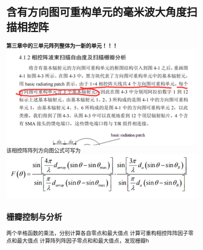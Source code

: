 # 含有方向图可重构单元的毫米波大角度扫描相控阵

**第三章中的三单元阵列整体为一新的单元！！！**
![三单元阵列整体为一新的单元](/imgs/2023-10-12/YBdTtS6rxBl4a3rc.png)
该相控阵阵列方向图公式可写为
![该相控阵阵列方向图公式](/imgs/2023-10-13/6viyTdQNb2OCXM6p.png)

## 栅瓣控制与分析
两个辛格函数的乘法，分别计算各自零点和最大值点
计算可重构相控阵阵因子零点和最大值点
计算阵列阵因子零点和和最大值点，发现栅瓣h
<!--stackedit_data:
eyJoaXN0b3J5IjpbLTQ3MTc3NDcxMiw2NzYyODQ2OTUsLTIwMj
Y4NDg1MjVdfQ==
-->